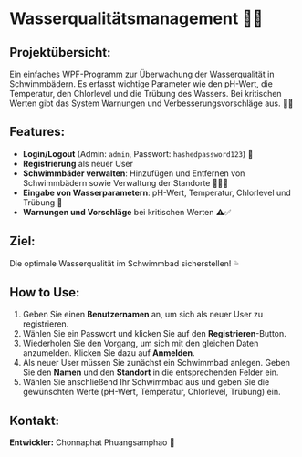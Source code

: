 # Wasserqualitätsmanagement 🌊💧

## Projektübersicht:
Ein einfaches WPF-Programm zur Überwachung der Wasserqualität in Schwimmbädern. Es erfasst wichtige Parameter wie den pH-Wert, die Temperatur, den Chlorlevel und die Trübung des Wassers. Bei kritischen Werten gibt das System Warnungen und Verbesserungsvorschläge aus. 🚨💡

## Features:
- **Login/Logout** (Admin: `admin`, Passwort: `hashedpassword123`) 🔑  
- **Registrierung** als neuer User  
- **Schwimmbäder verwalten**: Hinzufügen und Entfernen von Schwimmbädern sowie Verwaltung der Standorte 🏊‍♂️📍  
- **Eingabe von Wasserparametern**: pH-Wert, Temperatur, Chlorlevel und Trübung 🧪  
- **Warnungen und Vorschläge** bei kritischen Werten ⚠️✅  

## Ziel:
Die optimale Wasserqualität im Schwimmbad sicherstellen! 💦

## How to Use:
1. Geben Sie einen **Benutzernamen** an, um sich als neuer User zu registrieren. 
2. Wählen Sie ein Passwort und klicken Sie auf den **Registrieren**-Button.
3. Wiederholen Sie den Vorgang, um sich mit den gleichen Daten anzumelden. Klicken Sie dazu auf **Anmelden**.
4. Als neuer User müssen Sie zunächst ein Schwimmbad anlegen. Geben Sie den **Namen** und den **Standort** in die entsprechenden Felder ein.
5. Wählen Sie anschließend Ihr Schwimmbad aus und geben Sie die gewünschten Werte (pH-Wert, Temperatur, Chlorlevel, Trübung) ein.

## Kontakt:
**Entwickler:** Chonnaphat Phuangsamphao 📩
